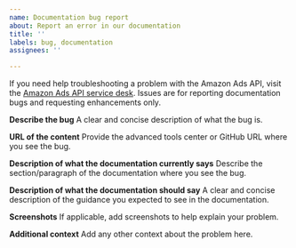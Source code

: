 ```yaml
---
name: Documentation bug report
about: Report an error in our documentation
title: ''
labels: bug, documentation
assignees: ''

---
```


If you need help troubleshooting a problem with the Amazon Ads API, visit the [Amazon Ads API service desk](https://amzn-clicks.atlassian.net/servicedesk/customer/portal/2/group/2). Issues are for reporting documentation bugs and requesting enhancements only.

**Describe the bug**
A clear and concise description of what the bug is.

**URL of the content**
Provide the advanced tools center or GitHub URL where you see the bug.

**Description of what the documentation currently says**
Describe the section/paragraph of the documentation where you see the bug.

**Description of what the documentation should say**
A clear and concise description of the guidance you expected to see in the documentation.

**Screenshots**
If applicable, add screenshots to help explain your problem.

**Additional context**
Add any other context about the problem here.
